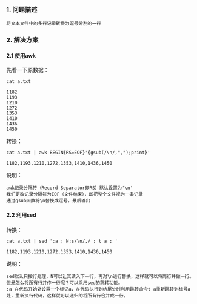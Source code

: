 ### 1. 问题描述

```
将文本文件中的多行记录转换为逗号分割的一行
```

### 2. 解决方案

#### 2.1 使用awk

先看一下原数据：
```
cat a.txt

1182
1193
1210
1272
1353
1410
1436
1450
```
转换：
```
cat a.txt | awk BEGIN{RS=EOF}'{gsub(/\n/,",");print}'

1182,1193,1210,1272,1353,1410,1436,1450 
```

说明：
```
awk记录分隔符（Record Separator即RS）默认设置为'\n'
我们更改记录分隔符为EOF（文件结束），即把整个文件视为一条记录
通过gsub函数将\n替换成逗号，最后输出
```

#### 2.2 利用sed

转换：
```
cat a.txt | sed ':a ; N;s/\n/,/ ; t a ; '

1182,1193,1210,1272,1353,1410,1436,1450
```
说明：

```
sed默认只按行处理，N可以让其读入下一行，再对\n进行替换，这样就可以将两行并做一行。
但是怎么将所有行并作一行呢？可以采用sed的跳转功能。
:a 在代码开始处设置一个标记a，在代码执行到结尾处时利用跳转命令t a重新跳转到标号a处，重新执行代码，这样就可以递归的将所有行合并成一行。
```

